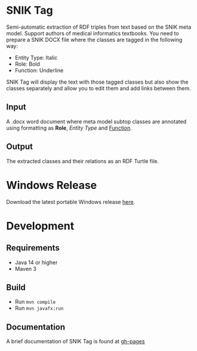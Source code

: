 # SNIK Tag

Semi-automatic extraction of RDF triples from text based on the SNIK meta model.
Support authors of medical informatics textbooks.
You need to prepare a SNIK DOCX file where the classes are tagged in the following way:

 * Entity Type: Italic
 * Role: Bold
 * Function: Underline

SNIK Tag will display the text with those tagged classes but also show the classes separately and allow you to edit them and add links between them.

## Input
A .docx word document where meta model subtop classes are annotated using formatting as **Role**, *Entity Type* and <u>Function</u>.

## Output
The extracted classes and their relations as an RDF Turtle file.

# Windows Release

Download the latest portable Windows release [here](https://github.com/IMISE/snik-tag/releases/download/0.2.1/sniktag.zip).

# Development

## Requirements
* Java 14 or higher
* Maven 3

## Build
* Run  `mvn compile`
* Run  `mvn javafx:run`

## Documentation
A brief documentation of SNIK Tag is found at [gh-pages](https://imise.github.io/snik-tag/#/Dokumentation)
